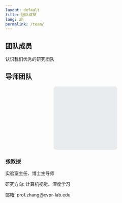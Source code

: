 ```yaml
---
layout: default
title: 团队成员
lang: zh
permalink: /team/
---
```


<section class="page-header">
    <div class="container">
        <h1 data-zh="团队成员" data-en="Team Members">团队成员</h1>
        <p data-zh="认识我们优秀的研究团队" data-en="Meet our outstanding research team">认识我们优秀的研究团队</p>
    </div>
</section>

<section class="content-section">
    <div class="container">
        <h2 data-zh="导师团队" data-en="Faculty">导师团队</h2>
        <div class="team-grid">
            <div class="team-member">
                <div class="member-image">
                    <div style="width:200px;height:200px;background:#e9ecef;display:flex;align-items:center;justify-content:center;border-radius:8px;margin:0 auto;">
                        <i class="fas fa-user" style="font-size:48px;color:#6c757d;"></i>
                    </div>
                </div>
                <div class="member-info">
                    <h3 data-zh="张教授" data-en="Prof. Zhang">张教授</h3>
                    <p class="member-title" data-zh="实验室主任、博士生导师" data-en="Lab Director & Ph.D. Supervisor">实验室主任、博士生导师</p>
                    <p class="member-research" data-zh="研究方向: 计算机视觉、深度学习" data-en="Research: Computer Vision, Deep Learning">研究方向: 计算机视觉、深度学习</p>
                    <p class="member-email" data-zh="邮箱: prof.zhang@cvpr-lab.edu" data-en="Email: prof.zhang@cvpr-lab.edu">邮箱: prof.zhang@cvpr-lab.edu</p>
                </div>
            </div>
        </div>
    </div>
</section>

